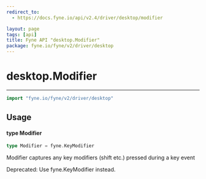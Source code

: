 ```yaml
---
redirect_to:
  - https://docs.fyne.io/api/v2.4/driver/desktop/modifier

layout: page
tags: [api]
title: Fyne API "desktop.Modifier"
package: fyne.io/fyne/v2/driver/desktop
---
```

# desktop.Modifier
---

```go
import "fyne.io/fyne/v2/driver/desktop"
```

## Usage

#### type Modifier

```go
type Modifier = fyne.KeyModifier
```

Modifier captures any key modifiers (shift etc.) pressed during a key event


<div class="deprecated">
Deprecated: Use fyne.KeyModifier instead.</div>
